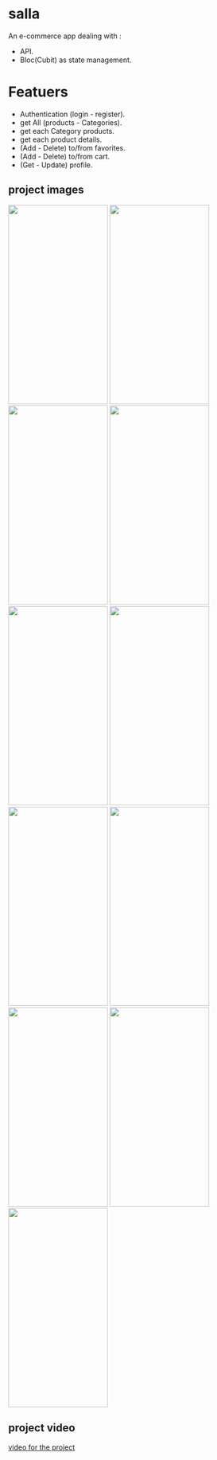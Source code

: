 # salla

An e-commerce app dealing with :
  - API.
  - Bloc(Cubit) as state management.

# Featuers

  - Authentication (login - register).
  - get All (products - Categories).
  - get each Category products.
  - get each product details.
  - (Add - Delete) to/from favorites.
  - (Add - Delete) to/from cart.
  - (Get - Update) profile.



## project images

<div>
  
<img src="https://github.com/MoRoshdy/company-work-system/assets/92895129/701bcca6-a4e0-47af-a83d-9e7f1faaf99b" width=200 height=400>
  
<img src="https://github.com/MoRoshdy/company-work-system/assets/92895129/090cb7a8-8ca7-45ff-a835-32e5874aab69" width=200 height=400>

<img src="https://github.com/MoRoshdy/company-work-system/assets/92895129/16a0df08-c823-4c1f-9843-d61d7b2abc89" width=200 height=400>

<img src="https://github.com/MoRoshdy/company-work-system/assets/92895129/dc916c15-6834-4b16-8f03-6257a029e50e" width=200 height=400>

<img src="https://github.com/MoRoshdy/company-work-system/assets/92895129/7df36862-20ab-472e-8bd7-2e101de20893" width=200 height=400>

<img src="https://github.com/MoRoshdy/company-work-system/assets/92895129/cae54a27-e246-4314-9b7f-67a9a7a43146" width=200 height=400>

<img src="https://github.com/MoRoshdy/company-work-system/assets/92895129/d23fd91e-a9ae-48c8-aa02-75e5ff317ba9" width=200 height=400>

<img src="https://github.com/MoRoshdy/company-work-system/assets/92895129/7ea52f85-8b4e-4664-9946-3766aa7ddeff" width=200 height=400>

<img src="https://github.com/MoRoshdy/company-work-system/assets/92895129/402de062-ef68-4421-bbd7-ae79f2456a15" width=200 height=400>

<img src="https://github.com/MoRoshdy/company-work-system/assets/92895129/06a73a15-512b-4f9d-8144-2efaecb2688b" width=200 height=400>

<img src="https://github.com/MoRoshdy/company-work-system/assets/92895129/21d2a884-7796-4ce6-ac97-b04061ccf648" width=200 height=400>

</div>


## project video

[video for the project](https://www.youtube.com/watch?v=bNH4u0PcuwI&t=35s)
